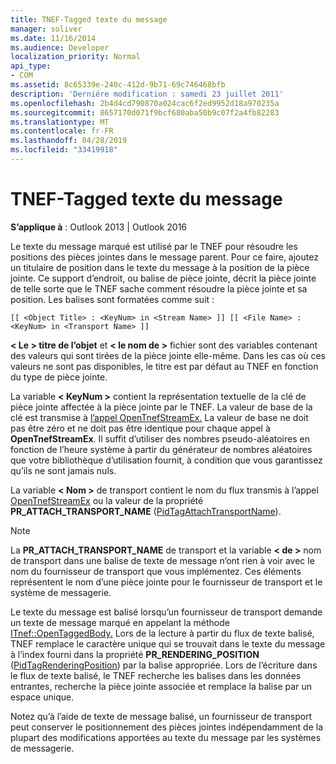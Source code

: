 ```yaml
---
title: TNEF-Tagged texte du message
manager: soliver
ms.date: 11/16/2014
ms.audience: Developer
localization_priority: Normal
api_type:
- COM
ms.assetid: 8c65339e-240c-412d-9b71-69c746468bfb
description: 'Derniére modification : samedi 23 juillet 2011'
ms.openlocfilehash: 2b4d4cd790870a024cac6f2ed9952d18a970235a
ms.sourcegitcommit: 8657170d071f9bcf680aba50b9c07f2a4fb82283
ms.translationtype: MT
ms.contentlocale: fr-FR
ms.lasthandoff: 04/28/2019
ms.locfileid: "33419918"
---
```

# <a name="tnef-tagged-message-text"></a>TNEF-Tagged texte du message

  
  
**S’applique à** : Outlook 2013 | Outlook 2016 
  
Le texte du message marqué est utilisé par le TNEF pour résoudre les positions des pièces jointes dans le message parent. Pour ce faire, ajoutez un titulaire de position dans le texte du message à la position de la pièce jointe. Ce support d’endroit, ou balise de pièce jointe, décrit la pièce jointe de telle sorte que le TNEF sache comment résoudre la pièce jointe et sa position. Les balises sont formatées comme suit :
  
 `[[ <Object Title> : <KeyNum> in <Stream Name> ]] [[ <File Name> : <KeyNum> in <Transport Name> ]]`
  
 **\< Le \> titre de l’objet** et **\< le nom de \>** fichier sont des variables contenant des valeurs qui sont tirées de la pièce jointe elle-même. Dans les cas où ces valeurs ne sont pas disponibles, le titre est par défaut au TNEF en fonction du type de pièce jointe. 
  
La variable **\< KeyNum \>** contient la représentation textuelle de la clé de pièce jointe affectée à la pièce jointe par le TNEF. La valeur de base de la clé est transmise à [l’appel OpenTnefStreamEx.](opentnefstreamex.md) La valeur de base ne doit pas être zéro et ne doit pas être identique pour chaque appel à **OpenTnefStreamEx**. Il suffit d’utiliser des nombres pseudo-aléatoires en fonction de l’heure système à partir du générateur de nombres aléatoires que votre bibliothèque d’utilisation fournit, à condition que vous garantissez qu’ils ne sont jamais nuls.
  
La variable **\< Nom \>** de transport contient le nom du flux transmis à l’appel [OpenTnefStreamEx](opentnefstreamex.md) ou la valeur de la propriété **PR_ATTACH_TRANSPORT_NAME** ([PidTagAttachTransportName](pidtagattachtransportname-canonical-property.md)).
  
> [!NOTE]
> La **PR_ATTACH_TRANSPORT_NAME** de transport et la variable **\< de \>** nom de transport dans une balise de texte de message n’ont rien à voir avec le nom du fournisseur de transport que vous implémentez. Ces éléments représentent le nom d’une pièce jointe pour le fournisseur de transport et le système de messagerie. 
  
Le texte du message est balisé lorsqu’un fournisseur de transport demande un texte de message marqué en appelant la méthode [ITnef::OpenTaggedBody.](itnef-opentaggedbody.md) Lors de la lecture à partir du flux de texte balisé, TNEF remplace le caractère unique qui se trouvait dans le texte du message à l’index fourni dans la propriété **PR_RENDERING_POSITION** ([PidTagRenderingPosition](pidtagrenderingposition-canonical-property.md)) par la balise appropriée. Lors de l’écriture dans le flux de texte balisé, le TNEF recherche les balises dans les données entrantes, recherche la pièce jointe associée et remplace la balise par un espace unique.
  
Notez qu’à l’aide de texte de message balisé, un fournisseur de transport peut conserver le positionnement des pièces jointes indépendamment de la plupart des modifications apportées au texte du message par les systèmes de messagerie.
  

